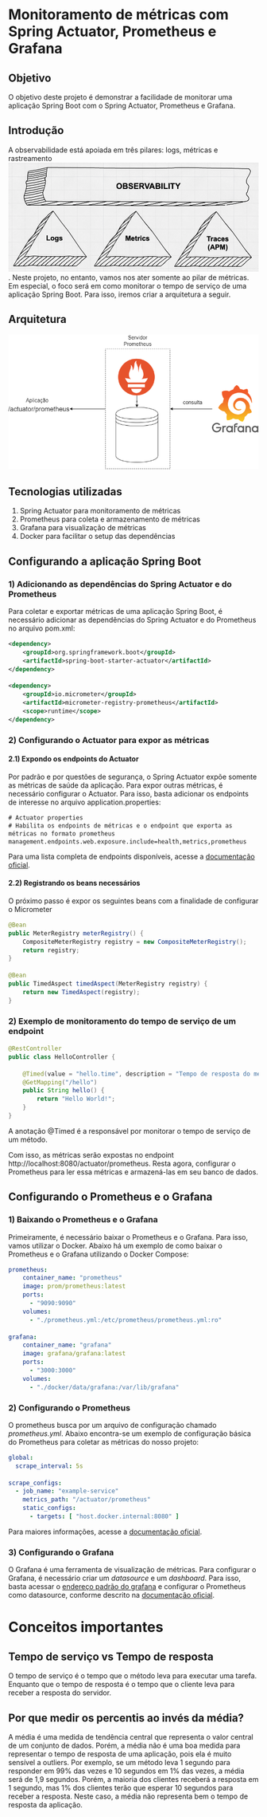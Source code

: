 # Monitoramento de métricas com Spring Actuator, Prometheus e Grafana


## Objetivo
O objetivo deste projeto é demonstrar a facilidade de monitorar uma aplicação Spring Boot com o Spring Actuator, Prometheus e Grafana.

## Introdução
A observabilidade está apoiada em três pilares: logs, métricas e rastreamento ![Pilares da Observabilidade](docs/img/observabilidade-pilares.png).
Neste projeto, no entanto, vamos nos ater somente ao pilar de métricas. 
Em especial, o foco será em como monitorar o tempo de serviço de uma aplicação Spring Boot.
Para isso, iremos criar a arquitetura a seguir.

## Arquitetura
![Arquitetura](docs/img/arquitetura.png)


## Tecnologias utilizadas
1. Spring Actuator para monitoramento de métricas
2. Prometheus para coleta e armazenamento de métricas
3. Grafana para visualização de métricas
4. Docker para facilitar o setup das dependências


## Configurando a aplicação Spring Boot


### 1) Adicionando as dependências do Spring Actuator e do Prometheus
Para coletar e exportar métricas de uma aplicação Spring Boot, é necessário adicionar as dependências do Spring Actuator e do Prometheus no arquivo pom.xml:

```xml
<dependency>
    <groupId>org.springframework.boot</groupId>
    <artifactId>spring-boot-starter-actuator</artifactId>
</dependency>

<dependency>
    <groupId>io.micrometer</groupId>
    <artifactId>micrometer-registry-prometheus</artifactId>
    <scope>runtime</scope>
</dependency>
```


### 2) Configurando o Actuator para expor as métricas


#### 2.1) Expondo os endpoints do Actuator

Por padrão e por questões de segurança, o Spring Actuator expõe somente as métricas de saúde da aplicação. 
Para expor outras métricas, é necessário configurar o Actuator.
Para isso, basta adicionar os endpoints de interesse no arquivo application.properties:

```properties
# Actuator properties
# Habilita os endpoints de métricas e o endpoint que exporta as métricas no formato prometheus
management.endpoints.web.exposure.include=health,metrics,prometheus
```
Para uma lista completa de endpoints disponíveis, acesse a [documentação oficial](https://docs.spring.io/spring-boot/docs/2.2.x/reference/html/production-ready-features.html#production-ready-endpoints).


#### 2.2) Registrando os beans necessários

O próximo passo é expor os seguintes beans com a finalidade de configurar o Micrometer
```java
@Bean
public MeterRegistry meterRegistry() {
    CompositeMeterRegistry registry = new CompositeMeterRegistry();
    return registry;
}

@Bean
public TimedAspect timedAspect(MeterRegistry registry) {
    return new TimedAspect(registry);
}
```

### 2) Exemplo de monitoramento do tempo de serviço de um endpoint
```java
@RestController
public class HelloController {
    
    @Timed(value = "hello.time", description = "Tempo de resposta do método hello")
    @GetMapping("/hello")
    public String hello() {
        return "Hello World!";
    }
}
```
A anotação @Timed é a responsável por monitorar o tempo de serviço de um método.

Com isso, as métricas serão expostas no endpoint http://localhost:8080/actuator/prometheus.
Resta agora, configurar o Prometheus para ler essa métricas e armazená-las em seu banco de dados.

## Configurando o Prometheus e o Grafana

### 1) Baixando o Prometheus e o Grafana

Primeiramente, é necessário baixar o Prometheus e o Grafana. Para isso, vamos utilizar o Docker. 
Abaixo há um exemplo de como baixar o Prometheus e o Grafana utilizando o Docker Compose:

```yaml
prometheus:
    container_name: "prometheus"
    image: prom/prometheus:latest
    ports:
      - "9090:9090"
    volumes:
      - "./prometheus.yml:/etc/prometheus/prometheus.yml:ro"

grafana:
    container_name: "grafana"
    image: grafana/grafana:latest
    ports:
      - "3000:3000"
    volumes:
      - "./docker/data/grafana:/var/lib/grafana"
```

### 2) Configurando o Prometheus
O prometheus busca por um arquivo de configuração chamado *prometheus.yml*.
Abaixo encontra-se um exemplo de configuração básica do Prometheus para coletar as métricas do nosso projeto:

```yaml
global:
  scrape_interval: 5s

scrape_configs:
  - job_name: "example-service"
    metrics_path: "/actuator/prometheus"
    static_configs:
      - targets: [ "host.docker.internal:8080" ]
```

Para maiores informações, acesse a [documentação oficial](https://prometheus.io/docs/prometheus/latest/configuration/configuration/).

### 3) Configurando o Grafana
O Grafana é uma ferramenta de visualização de métricas. Para configurar o Grafana, é necessário criar um *datasource* e um *dashboard*.
Para isso, basta acessar o [endereço padrão do grafana](http://localhost:3030) e configurar o Prometheus como datasource, conforme descrito na [documentação oficial](https://grafana.com/docs/grafana/latest/datasources/prometheus/).


# Conceitos importantes

## Tempo de serviço vs Tempo de resposta
O tempo de serviço é o tempo que o método leva para executar uma tarefa.
Enquanto que o tempo de resposta é o tempo que o cliente leva para receber a resposta do servidor.

## Por que medir os percentis ao invés da média?
A média é uma medida de tendência central que representa o valor central de um conjunto de dados.
Porém, a média não é uma boa medida para representar o tempo de resposta de uma aplicação, pois ela é muito sensível a outliers.
Por exemplo, se um método leva 1 segundo para responder em 99% das vezes e 10 segundos em 1% das vezes, a média será de 1,9 segundos.
Porém, a maioria dos clientes receberá a resposta em 1 segundo, mas 1% dos clientes terão que esperar 10 segundos para receber a resposta.
Neste caso, a média não representa bem o tempo de resposta da aplicação.
